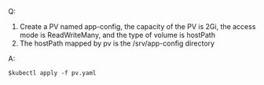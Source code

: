 Q:

1. Create a PV named app-config, the capacity of the PV is 2Gi, the access mode is ReadWriteMany, and the type of volume is hostPath
2. The hostPath mapped by pv is the /srv/app-config directory

A:

```shell
$kubectl apply -f pv.yaml
```
